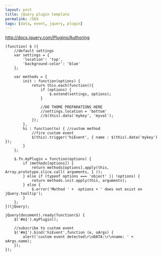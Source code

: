 ```yaml
---
layout: post
title: jQuery plugin template
permalink: /584
tags: [data, event, jquery, plugin]
---
```


http://docs.jquery.com/Plugins/Authoring

    (function( $ ){
        //default settings
        var settings = {
            'location': 'top',
            'background-color': 'blue'
        };

        var methods = {
            init : function(options) {
                return this.each(function(){
                    if (options) {
                        $.extend(settings, options);
                    }

                    //DO THOME PREPARATIONS HERE
                    //settings.location = 'bottom'
                    //$(this).data('mykey', 'myval');
                });
            },
            hi : function(to) { //custom method
                //fire custom event
                $(this).trigger('hiEvent', { name : $(this).data('mykey') });
            }
        };

        $.fn.myPlugin = function(options) {
            if (methods[options]) {
                return methods[options].apply(this, Array.prototype.slice.call( arguments, 1 ));
            } else if (typeof options === 'object' || !options) {
                return methods.init.apply(this, arguments);
            } else {
                $.error('Method ' +  options + ' does not exist on jQuery.tooltip');
            }
        };
    })(jQuery);

    jQuery(document).ready(function($) {
        $('#m1').myPlugin();

        //subscribe to custom event
        $('#m1').bind('hiEvent',function (e, oArgs) {
            alert('custom event detected\r\nDATA:\r\nname: ' + oArgs.name);
        });
    });
